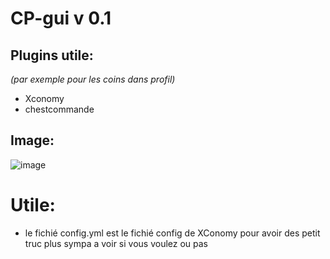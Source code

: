 # CP-gui v 0.1

## Plugins utile:
_(par exemple pour les coins dans profil)_
- Xconomy
- chestcommande
## Image:
![image](https://github.com/SahranREAL/CP-gui-navigation-/assets/94926019/5cdd0051-adcc-4c37-bea3-b5d8199e88c6)

# Utile:

- le fichié config.yml est le fichié config de XConomy pour avoir des petit truc plus sympa a voir si vous voulez ou pas
